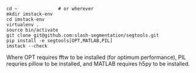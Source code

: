 ```
cd ~               # or wherever
mkdir imstack-env
cd imstack-env
virtualenv .
source bin/activate
git clone git@github.com:slash-segmentation/segtools.git
pip install -e segtools[OPT,MATLAB,PIL]
imstack --check
```

Where OPT requires fftw to be installed (for optimum performance), PIL requries pillow to be
installed, and MATLAB requires h5py to be installed.
